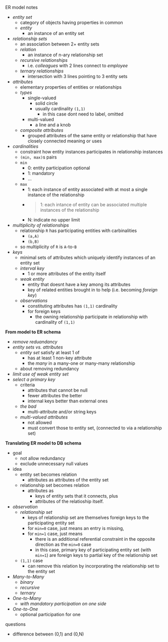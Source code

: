 
ER model notes


+ _entity set_ 
    + category of objects having properties in common 
    + _entity_ 
        + an instance of an entity set
+ _relationship sets_ 
    + an association between 2+ entity sets
    + _relation_ 
        + an instance of n-ary relationship set
    + _recursive relationships_ 
        + i.e. _colleagues_ with 2 lines connect to _employee_
    + _ternary relationships_ 
        + intersection with 3 lines pointing to 3 entity sets
+ _attributes_ 
    + elementary properties of entities or relationships
    + _types_ 
        + single-valued
            + solid circle
            + usually cardinality `(1,1)` 
                + in this case dont need to label, omitted
        + multi-valued
            + a line and a knob
    + _composite attributes_ 
        + grouped attributes of the same entity or relationship that have closely connected meaning or uses
+ _cardinalities_ 
    + constraint how entity instances participates in relationship instances
    + `(min, max)`s pairs
    + `min`
        + 0: entity participation optional 
        + 1: mandatory 
        + ...
    + `max`
        + 1: each instance of entity associated with at most a single instance of the relationship
        + >1: each intance of entity can be associated multiple instances of the relationship
        + N: indicate no upper limit
+ _multiplicity of relationships_ 
    + relationship `R` has participating entities with carbinalities
        + `(a,A)`
        + `(b,B)`
    + so multiplicity of `R` is `A`-to-`B`
+ _keys_ 
    + minimal sets of attributes which uniquely identify instances of an entity set 
    + _interval key_ 
        + 1 or more attributes of the entity itself
    + _weak entity_ 
        + entity that doesnt have a key among its attributes
        + key of related entities brought in to help (i.e. becoming _foreign key_)
    + _observations_ 
        + constituting attributes has `(1,1)` cardinality
        + for foreign keys
            + the owning relationship participate in relationship with cardinality of `(1,1)`

__From model to ER schema__

+ _remove reduandancy_ 
+ _entity sets vs. attributes_  
    + _entity set_ satisfy at least 1 of 
        + has at least 1 non-key attribute
        + the _many_ in a many-one or many-many relationship
    + about removing redundancy
+ _limit use of weak entity set_
+ _select a primary key_  
    + criteria
        + attributes that cannot be null
        + fewer attributes the better
        + internal keys better than external ones
    + _the bad_
        + multi-attribute and/or string keys
    + _multi-valued attributes_
        + not allowed 
        + must convert those to entity set, (connected to via a relationship set)


__Translating ER model to DB schema__

+ goal  
    + not allow redundancy 
    + exclude unnecessary null values 
+ idea
    + entity set becomes relation
        + attributes as attributes of the entity set
    + relationship set becomes relation 
        + attributes as 
            + keys of entity sets that it connects, plus
            + attributes of the relatioship itself.
+ _observation_ 
    + _relationship set_ 
        + keys of relationship set are themselves foreign keys to the participating entity set
        + for `min=0` case, just means an entry is missing,
        + for `min=1` case, just means 
            + there is an additional referential constraint in the opposite direction as the `min=0` case
            + in this case, primary key of participating entity set (with `min=1`) are foreign keys to partial key of the relationship set
    + `(1,1)` case
        + can remove this relation by incorporating the relationship set to the entity set
+ _Many-to-Many_ 
    + _binary_ 
    + _recursive_ 
    + _ternary_ 
+ _One-to-Many_
    + _with mandatory participation on one side_
+ _One-to-One_
    + optional participation for one

questions
+ difference between (0,1) and (0,N)

